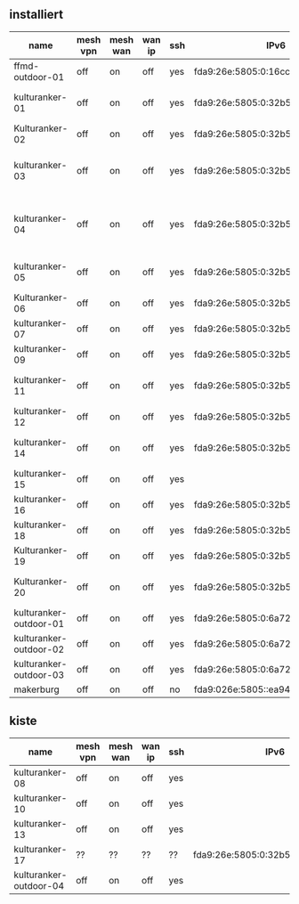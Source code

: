 installiert
-----------

name                   | mesh vpn | mesh wan | wan ip | ssh | IPv6                                | standort
---------------------- | -------- | -------- | ------ | --- | ----------------------------------- | --------
ffmd-outdoor-01        | off      | on       | off    | yes | fda9:26e:5805:0:16cc:20ff:fe6e:2090 | dach richtung kaufland
kulturanker-01         | off      | on       | off    | yes | fda9:26e:5805:0:32b5:c2ff:fed9:97d8 | durchgang hof bar zu hof burger
Kulturanker-02         | off      | on       | off    | yes | fda9:26e:5805:0:32b5:c2ff:fed9:97c2 | orga
kulturanker-03         | off      | on       | off    | yes | fda9:26e:5805:0:32b5:c2ff:fed9:982a | haus 1, e.g. zwischen 20 und orga (holzhund)
kulturanker-04         | off      | on       | off    | yes | fda9:26e:5805:0:32b5:c2ff:fed9:9706 | patchraum video hinter hauptpatchraum (switch von felix)
kulturanker-05         | off      | on       | off    | yes | fda9:26e:5805:0:32b5:c2ff:fed9:9774 | haus 1 eg, kunst kloster museum
Kulturanker-06         | off      | on       | off    | yes | fda9:26e:5805:0:32b5:c2ff:fed9:9810 | wache (felix)
kulturanker-07         | off      | on       | off    | yes | fda9:26e:5805:0:32b5:c2ff:fed9:acb4 | Zelle 0.32 (eg HG)
kulturanker-09         | off      | on       | off    | yes | fda9:26e:5805:0:32b5:c2ff:fed9:9784 | Zelle 0.14 (eg HG)
kulturanker-11         | off      | on       | off    | yes | fda9:26e:5805:0:32b5:c2ff:fed9:b0ca | orgagebäude eg ecke glaskasten
kulturanker-12         | off      | on       | off    | yes | fda9:26e:5805:0:32b5:c2ff:fed9:ab64 | Haus 1 EG, nahe Küche
kulturanker-14         | off      | on       | off    | yes | fda9:26e:5805:0:32b5:c2ff:fed9:9822 | küche (zwischen hof bar und dome)
kulturanker-15         | off      | on       | off    | yes |                                     | haus 1, 1. og, über knoten 03
kulturanker-16         | off      | on       | off    | yes | fda9:26e:5805:0:32b5:c2ff:fed9:acf2 | bar hinten bei makerburg
kulturanker-18         | off      | on       | off    | yes | fda9:26e:5805:0:32b5:c2ff:fed9:9792 | turnhalle bühne
Kulturanker-19         | off      | on       | off    | yes | fda9:26e:5805:0:32b5:c2ff:fed9:9868 | turnhalle empore
Kulturanker-20         | off      | on       | off    | yes | fda9:26e:5805:0:32b5:c2ff:fed9:97e0 | patchraum verwaltung haus 1
kulturanker-outdoor-01 | off      | on       | off    | yes | fda9:26e:5805:0:6a72:51ff:fe28:80f  | dach haus 1 zum hof mit bar
kulturanker-outdoor-02 | off      | on       | off    | yes | fda9:26e:5805:0:6a72:51ff:fe28:10fb | dach haus 1 zum dome
kulturanker-outdoor-03 | off      | on       | off    | yes | fda9:26e:5805:0:6a72:51ff:fe28:10fe | fenster über makerburg
makerburg              | off      | on       | off    | no  | fda9:026e:5805::ea94:f6ff:fe62:a45c | makerburg

kiste
-----

name                   | mesh vpn | mesh wan | wan ip | ssh | IPv6                                | standort
---------------------- | -------- | -------- | ------ | --- | ----------------------------------- | --------
kulturanker-08         | off      | on       | off    | yes |                                     | kiste
kulturanker-10         | off      | on       | off    | yes |                                     | kiste
kulturanker-13         | off      | on       | off    | yes |                                     | kiste
kulturanker-17         | ??       | ??       | ??     | ??  | fda9:26e:5805:0:32b5:c2ff:fed9:97b2 | kiste
kulturanker-outdoor-04 | off      | on       | off    | yes |                                     | kiste

